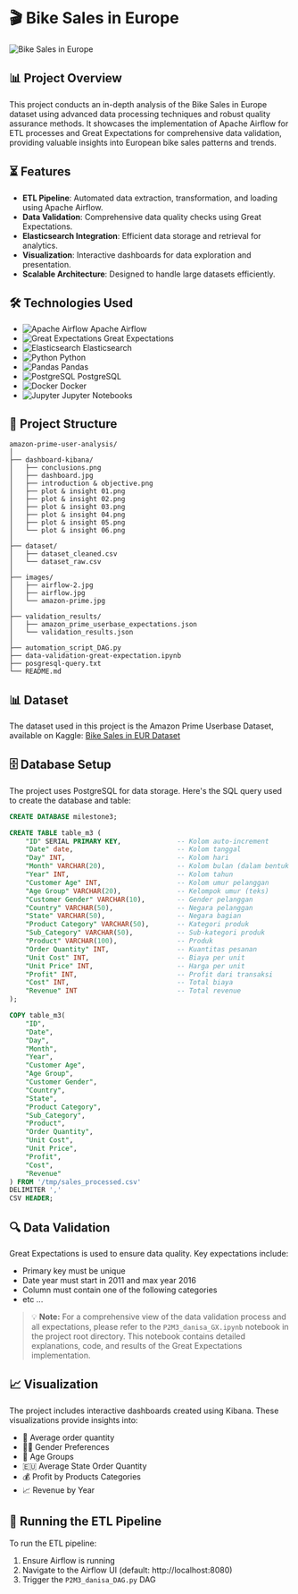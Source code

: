 # 🎬 Bike Sales in Europe

<img src="https://static01.nyt.com/images/2023/09/01/multimedia/00vanmoof-sale-print-jkqw/00vanmoof-sale-hfo-jkqw-videoSixteenByNineJumbo1600.jpg" alt="Bike Sales in Europe">

## 📊 Project Overview

This project conducts an in-depth analysis of the Bike Sales in Europe dataset using advanced data processing techniques and robust quality assurance methods. It showcases the implementation of Apache Airflow for ETL processes and Great Expectations for comprehensive data validation, providing valuable insights into European bike sales patterns and trends.

## ⏳ Features

- **ETL Pipeline**: Automated data extraction, transformation, and loading using Apache Airflow.
- **Data Validation**: Comprehensive data quality checks using Great Expectations.
- **Elasticsearch Integration**: Efficient data storage and retrieval for analytics.
- **Visualization**: Interactive dashboards for data exploration and presentation.
- **Scalable Architecture**: Designed to handle large datasets efficiently.

## 🛠 Technologies Used

- ![Apache Airflow](https://img.shields.io/badge/-Apache%20Airflow-017CEE?style=flat-square&logo=Apache%20Airflow&logoColor=white) Apache Airflow
- ![Great Expectations](https://img.shields.io/badge/-Great%20Expectations-3C4C65?style=flat-square&logo=Great%20Expectations&logoColor=white) Great Expectations
- ![Elasticsearch](https://img.shields.io/badge/-Elasticsearch-005571?style=flat-square&logo=Elasticsearch&logoColor=white) Elasticsearch
- ![Python](https://img.shields.io/badge/-Python-3776AB?style=flat-square&logo=Python&logoColor=white) Python
- ![Pandas](https://img.shields.io/badge/-Pandas-150458?style=flat-square&logo=Pandas&logoColor=white) Pandas
- ![PostgreSQL](https://img.shields.io/badge/-PostgreSQL-336791?style=flat-square&logo=PostgreSQL&logoColor=white) PostgreSQL
- ![Docker](https://img.shields.io/badge/-Docker-2496ED?style=flat-square&logo=Docker&logoColor=white) Docker
- ![Jupyter](https://img.shields.io/badge/-Jupyter-F37626?style=flat-square&logo=Jupyter&logoColor=white) Jupyter Notebooks

## 📁 Project Structure

```
amazon-prime-user-analysis/
│
├── dashboard-kibana/
│   ├── conclusions.png
│   ├── dashboard.jpg
│   ├── introduction & objective.png
│   ├── plot & insight 01.png
│   ├── plot & insight 02.png
│   ├── plot & insight 03.png
│   ├── plot & insight 04.png
│   ├── plot & insight 05.png
│   └── plot & insight 06.png
│
├── dataset/
│   ├── dataset_cleaned.csv
│   └── dataset_raw.csv
│
├── images/
│   ├── airflow-2.jpg
│   ├── airflow.jpg
│   └── amazon-prime.jpg
│
├── validation_results/
│   ├── amazon_prime_userbase_expectations.json
│   └── validation_results.json
│
├── automation_script_DAG.py
├── data-validation-great-expectation.ipynb
├── posgresql-query.txt
└── README.md
```

## 📊 Dataset

The dataset used in this project is the Amazon Prime Userbase Dataset, available on Kaggle:
[Bike Sales in EUR Dataset](https://www.kaggle.com/datasets/sadiqshah/bike-sales-in-europe)

## 🗄️ Database Setup

The project uses PostgreSQL for data storage. Here's the SQL query used to create the database and table:

```sql
CREATE DATABASE milestone3;

CREATE TABLE table_m3 (
    "ID" SERIAL PRIMARY KEY,              -- Kolom auto-increment
    "Date" date,                          -- Kolom tanggal
    "Day" INT,                            -- Kolom hari
    "Month" VARCHAR(20),                  -- Kolom bulan (dalam bentuk teks)
    "Year" INT,                           -- Kolom tahun
    "Customer Age" INT,                   -- Kolom umur pelanggan
    "Age Group" VARCHAR(20),              -- Kelompok umur (teks)
    "Customer Gender" VARCHAR(10),        -- Gender pelanggan
    "Country" VARCHAR(50),                -- Negara pelanggan
    "State" VARCHAR(50),                  -- Negara bagian
    "Product Category" VARCHAR(50),       -- Kategori produk
    "Sub_Category" VARCHAR(50),           -- Sub-kategori produk
    "Product" VARCHAR(100),               -- Produk
    "Order Quantity" INT,                 -- Kuantitas pesanan
    "Unit Cost" INT,                      -- Biaya per unit
    "Unit Price" INT,                     -- Harga per unit
    "Profit" INT,                         -- Profit dari transaksi
    "Cost" INT,                           -- Total biaya
    "Revenue" INT                         -- Total revenue
);

COPY table_m3(
    "ID",
    "Date",
    "Day",
    "Month",
    "Year",
    "Customer Age",
    "Age Group",
    "Customer Gender",
    "Country",
    "State",
    "Product Category",
    "Sub_Category",
    "Product",
    "Order Quantity",
    "Unit Cost",
    "Unit Price",
    "Profit",
    "Cost",
    "Revenue"
) FROM '/tmp/sales_processed.csv' 
DELIMITER ',' 
CSV HEADER;
```

## 🔍 Data Validation

Great Expectations is used to ensure data quality. Key expectations include:

- Primary key must be unique
- Date year must start in 2011 and max year 2016
- Column must contain one of the following categories
- etc ...

> 💡 **Note:** For a comprehensive view of the data validation process and all expectations, please refer to the `P2M3_danisa_GX.ipynb` notebook in the project root directory. This notebook contains detailed explanations, code, and results of the Great Expectations implementation.

## 📈 Visualization

The project includes interactive dashboards created using Kibana. These visualizations provide insights into:

- 🧾 Average order quantity
- 🧔👧 Gender Preferences
- 👫 Age Groups 
- 🇪🇺 Average State Order Quantity
- 💰 Profit by Products Categories
- 📈 Revenue by Year

## 🚀 Running the ETL Pipeline

To run the ETL pipeline:

1. Ensure Airflow is running
2. Navigate to the Airflow UI (default: http://localhost:8080)
3. Trigger the `P2M3_danisa_DAG.py` DAG